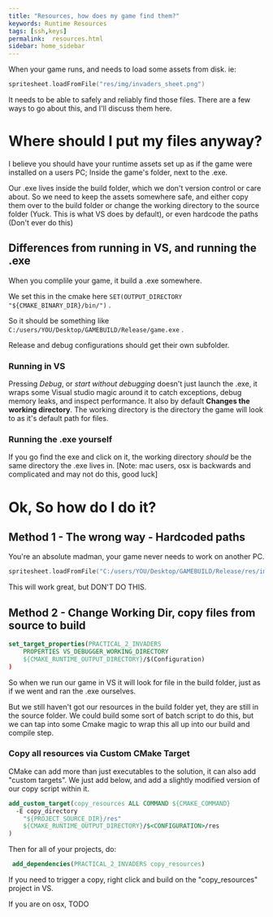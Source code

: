 ```yaml
---
title: "Resources, how does my game find them?"
keywords: Runtime Resources
tags: [ssh,keys]
permalink:  resources.html
sidebar: home_sidebar
---
```


When your game runs, and needs to load some assets from disk. ie:
```cpp
spritesheet.loadFromFile("res/img/invaders_sheet.png")
```
It needs to be able to safely and reliably find those files. There are a few ways to go about this, and I'll discuss them here.

# Where should I put my files anyway?
I believe you should have your runtime assets set up as if the game were installed on a users PC; Inside the game's folder, next to the .exe. 

Our .exe lives inside the build folder, which we don't version control or care about. So we need to keep the assets somewhere safe, and either copy them over to the build folder or change the working directory to the source folder (Yuck. This is what VS does by default), or even hardcode the paths (Don't ever do this)


## Differences from running in VS, and running the .exe

When you complile your game, it build a .exe somewhere. 

We set this in the cmake here `SET(OUTPUT_DIRECTORY "${CMAKE_BINARY_DIR}/bin/")` .

So it should be something like `C:/users/YOU/Desktop/GAMEBUILD/Release/game.exe` .

Release and debug configurations should get their own subfolder.

### Running in VS

Pressing *Debug*, or *start without debugging* doesn't just launch the .exe, it wraps some Visual studio magic around it to catch exceptions, debug memory leaks, and inspect performance. It also by default **Changes the working directory**.
The working directory is the directory the game will look to as it's default path for files.

### Running the .exe yourself

If you go find the exe and click on it, the working directory *should* be the same directory the .exe lives in.
[Note: mac users, osx is backwards and complicated and may not do this, good luck]


# Ok, So how do I do it?

## Method 1 - The wrong way - Hardcoded paths

You're an absolute madman, your game never needs to work on another PC.
```cpp
spritesheet.loadFromFile("C:/users/YOU/Desktop/GAMEBUILD/Release/res/img/invaders_sheet.png")
```
This will work great, but DON'T DO THIS.


## Method 2 - Change Working Dir, copy files from source to build 

```cmake
set_target_properties(PRACTICAL_2_INVADERS 
    PROPERTIES VS_DEBUGGER_WORKING_DIRECTORY
    ${CMAKE_RUNTIME_OUTPUT_DIRECTORY}/$(Configuration)
)
```

So when we run our game in VS it will look for file in the build folder, just as if we went and ran the .exe ourselves.

But we still haven't got our resources in the build folder yet, they are still in the source folder. We could build some sort of batch script to do this, but we can tap into some Cmake magic to wrap this all up into our build and compile step.

### Copy all resources via Custom CMake Target

CMake can add more than just executables to the solution, it can also add \"custom targets\". We just add below, and add a slightly modified version of our copy script within it.

```cmake
add_custom_target(copy_resources ALL COMMAND ${CMAKE_COMMAND} 
  -E copy_directory
    "${PROJECT_SOURCE_DIR}/res"
    ${CMAKE_RUNTIME_OUTPUT_DIRECTORY}/$<CONFIGURATION>/res
)
```

Then for all of your projects, do:
```cmake
 add_dependencies(PRACTICAL_2_INVADERS copy_resources)
```

If you need to trigger a copy, right click and build on the "copy_resources" project in VS.

If you are on osx, TODO